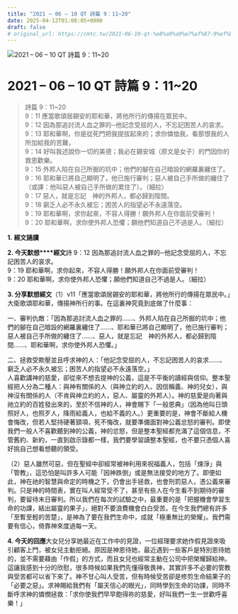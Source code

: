```yaml
---
title: "2021 – 06 – 10 QT 詩篇 9：11~20"
date: 2025-04-12T01:08:05+0800
draft: false
# original_url: https://cmtc.tw/2021-06-10-qt-%e8%a9%a9%e7%af%87-9%ef%bc%9a1120
---
```


![2021 – 06 – 10 QT 詩篇 9：11~20](/images/qt.jpg   "2021 – 06 – 10 QT 詩篇 9：11~20")

# 2021 – 06 – 10 QT 詩篇 9：11~20

> 詩篇 9：11~20  
> 9：11 應當歌頌居錫安的耶和華，將他所行的傳揚在眾民中。  
> 9：12 因為那追討流人血之罪的─他記念受屈的人，不忘記困苦人的哀求。  
> 9：13 耶和華啊，你是從死門把我提拔起來的；求你憐恤我，看那恨我的人所加給我的苦難，  
> 9：14 好叫我述說你一切的美德；我必在錫安城（原文是女子）的門因你的救恩歡樂。  
> 9：15 外邦人陷在自己所掘的坑中；他們的腳在自己暗設的網羅裏纏住了。  
> 9：16 耶和華已將自己顯明了，他已施行審判；惡人被自己手所做的纏住了（或譯：他叫惡人被自己手所做的累住了）。（細拉）  
> 9：17 惡人，就是忘記　神的外邦人，都必歸到陰間。  
> 9：18 窮乏人必不永久被忘；困苦人的指望必不永遠落空。  
> 9：19 耶和華啊，求你起來，不容人得勝！願外邦人在你面前受審判！  
> 9：20 耶和華啊，求你使外邦人恐懼；願他們知道自己不過是人。（細拉）

**1.** **經文誦讀**

**2. 今天默想****經文**詩 9：12 因為那追討流人血之罪的─他記念受屈的人，不忘記困苦人的哀求。  
9：19 耶和華啊，求你起來，不容人得勝！願外邦人在你面前受審判！  
9：20 耶和華啊，求你使外邦人恐懼；願他們知道自己不過是人。（細拉）

**3. 分享默想經文**（1）v11「應當歌頌居錫安的耶和華，將他所行的傳揚在眾民中。」大衛歌頌耶和華，傳揚神所行的事。在這裏神究竟到底做了什麼事：

一、審判仇敵：「因為那追討流人血之罪的……、外邦人陷在自己所掘的坑中；他們的腳在自己暗設的網羅裏纏住了……、耶和華已將自己顯明了，他已施行審判；惡人被自己手所做的纏住了……、惡人，就是忘記　神的外邦人，都必歸到陰間……、耶和華啊，求你使外邦人恐懼。」

二、拯救受欺壓並且呼求神的人：「他記念受屈的人，不忘記困苦人的哀求……、窮乏人必不永久被忘；困苦人的指望必不永遠落空。」  
人喜歡講神的慈愛，卻從來不想去提神的公義，這是不平衡的讀經與信仰。整本聖經把人分為二種人：與神有關係的人（與神立約的人、因信稱義、神的兒女），與神沒有關係的人（不肯與神立約的人，惡人、屬靈的外邦人）。神的慈愛是向著與祂立約的百姓發出來的，至於不信神的人，神會賜下「一般恩典」（因為他叫日頭照好人，也照歹人，降雨給義人，也給不義的人。）更重要的是，神會不斷給人機會悔改，但若人堅持硬著頸項，死不悔改，就要準備面對神公義忿怒的審判。即使我們一般人不喜歡聽到神的公義，神的忿怒，但是整本聖經都充滿了這個信息，不管舊約、新約，一直到啟示錄都一樣，我們要學習讀整本聖經，也不要只憑個人喜好挑自己想看想聽的領受。

（2）惡人雖然可惡，但在聖經中卻經常被神利用來祝福義人，包括「煉淨」與「管教」，這恐怕是叫許多人可能「因神跌倒」或是無法接受的地方了。即便如此，神在祂的智慧與命定的時機之下，仍會出手拯救，也會刑罰惡人，憑公義來審判。只是神的時間表，實在叫人經常受不了，甚至有些人在今生看不到期待的審判，要留待末日審判。所以我們在每次的試驗之中，最重要的是「把握機會學習生命的功課，結出屬靈的果子」，絕對不要浪費機會白白受苦。在今生我們總有許多「至暫至輕的苦楚」，是神為了要在我們生命中，成就「極重無比的榮耀」。我們需要有信心，倚靠神來度過每一天。

**4. 今天的回應**大女兒分享她最近在工作中的見證，一位經理要求她作假見證來吸引顧客上門，被女兒主動拒絕。原因是神恩待她，最近遇到一些客戶是特別恩待她的，並不需要藉由「作假」的方式，而且女兒也經常主動在公司中把榮耀歸給神。這讓我感到十分的欣慰，很多時候如果我們先懂得敬畏神，其實許多不必要的管教與受苦都可以省下來了。神不甘心叫人受苦，但有時候受苦卻是修剪生命結果子的「必要之惡」。求神賜給我們有「屬天信心的眼光」，同時學到生命的功課，同時不斷呼求神的憐憫拯救：「求你使我們早早飽得祢的慈愛，好叫我們一生一世歡呼喜樂！」